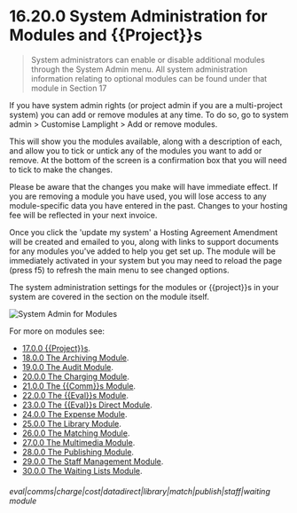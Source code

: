 # 16.20.0 System Administration for Modules and {{Project}}s

> System administrators can enable or disable additional modules through the System Admin menu.  All system administration information relating to optional modules can be found under that module in Section 17


If you have system admin rights (or project admin if you are a multi-project system) you can add or remove modules at any time.  To do so, go to system admin &gt; Customise Lamplight &gt; Add or remove modules.

This will show you the modules available, along with a description of each, and allow you to tick or untick any of the modules you want to add or remove.  At the bottom of the screen is a confirmation box that you will need to tick to make the changes.

Please be aware that the changes you make will have immediate effect.  If you are removing a module you have used, you will lose access to any module-specific data you have entered in the past.  Changes to your hosting fee will be reflected in your next invoice.

Once you click the 'update my system' a Hosting Agreement Amendment will be created and emailed to you, along with links to support documents for any modules you've added to help you get set up.  The module will be immediately activated in your system but you may need to reload the page (press f5) to refresh the main menu to see changed options. 



The system administration settings for the modules or {{project}}s in your system are covered in the section on the module itself. 

![System Admin for Modules](16.20.0a.png) 

For more on modules see:

- [17.0.0 {{Project}}s](/help/index/p/17.0.0).
- [18.0.0 The Archiving Module](/help/index/p/18.0.0).
- [19.0.0 The Audit Module](/help/index/p/19.0.0).
- [20.0.0 The Charging Module](/help/index/p/20.0.0).
- [21.0.0 The {{Comm}}s Module](/help/index/p/21.0.0).
- [22.0.0 The {{Eval}}s Module](/help/index/p/22.0.0).
- [23.0.0 The {{Eval}}s Direct Module](/help/index/p/23.0.0).
- [24.0.0 The Expense Module](/help/index/p/24.0.0).
- [25.0.0 The Library Module](/help/index/p/25.0.0).
- [26.0.0 The Matching Module](/help/index/p/26.0.0).
- [27.0.0 The Multimedia Module](/help/index/p/27.0.0).
- [28.0.0 The Publishing Module](/help/index/p/28.0.0).
- [29.0.0 The Staff Management Module](/help/index/p/29.0.0).
- [30.0.0 The Waiting Lists Module](/help/index/p/30.0.0).


###### eval|comms|charge|cost|datadirect|library|match|publish|staff|waiting module

